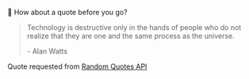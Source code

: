 📣 How about a quote before you go?

> Technology is destructive only in the hands of people who do not realize that they are one and the same process as the universe.
>
> <p>- Alan Watts</p>

Quote requested from [Random Quotes API](https://github.com/lukePeavey/quotable)
